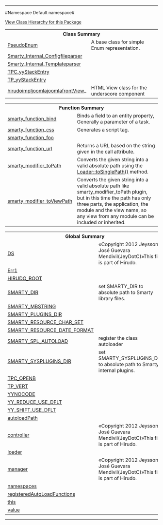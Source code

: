 

- - -

#Namespace Default namespace#

<div><a href='https://github.com/JeyDotC/Hirudo-docs/tree/master/default namespace/package-tree.md'>View Class Hierarchy for this Package</a></div>

<table class="title">
<tr><th colspan="2" class="title">Class Summary</th></tr>
<tr><td class="name"><a href="https://github.com/JeyDotC/Hirudo-docs/blob/master/Default namespace/PseudoEnum.md">PseudoEnum</a></td><td class="description">A base class for simple Enum representation. </td></tr>
<tr><td class="name"><a href="https://github.com/JeyDotC/Hirudo-docs/blob/master/Default namespace/Smarty_Internal_Configfileparser.md">Smarty_Internal_Configfileparser</a></td><td class="description"></td></tr>
<tr><td class="name"><a href="https://github.com/JeyDotC/Hirudo-docs/blob/master/Default namespace/Smarty_Internal_Templateparser.md">Smarty_Internal_Templateparser</a></td><td class="description"></td></tr>
<tr><td class="name"><a href="https://github.com/JeyDotC/Hirudo-docs/blob/master/Default namespace/TPC_yyStackEntry.md">TPC_yyStackEntry</a></td><td class="description"></td></tr>
<tr><td class="name"><a href="https://github.com/JeyDotC/Hirudo-docs/blob/master/Default namespace/TP_yyStackEntry.md">TP_yyStackEntry</a></td><td class="description"></td></tr>
<tr><td class="name"><a href="https://github.com/JeyDotC/Hirudo-docs/blob/master/Default namespace/hirudoimpljoomlajoomlafrontView_.md">hirudoimpljoomlajoomlafrontView_</a></td><td class="description">HTML View class for the underscore component</td></tr>
</table>

<table class="title">
<tr><th colspan="2" class="title">Function Summary</th></tr>
<tr><td class="name"><a href="package-functions.md#smarty_function_bind">smarty_function_bind</a></td><td class="description">Binds a field to an entity property, Generally a parameter
of a task. </td></tr>
<tr><td class="name"><a href="package-functions.md#smarty_function_css">smarty_function_css</a></td><td class="description">Generates a script tag. </td></tr>
<tr><td class="name"><a href="package-functions.md#smarty_function_foo">smarty_function_foo</a></td><td class="description"></td></tr>
<tr><td class="name"><a href="package-functions.md#smarty_function_url">smarty_function_url</a></td><td class="description">Returns a URL based on the string given in the call attribute.
</td></tr>
<tr><td class="name"><a href="package-functions.md#smarty_modifier_toPath">smarty_modifier_toPath</a></td><td class="description">Converts the given string into a valid absolute path using the
<a href="../hirudo/lang/loader.html#toSinglePath()">Loader::toSinglePath()</a> method.</td></tr>
<tr><td class="name"><a href="package-functions.md#smarty_modifier_toViewPath">smarty_modifier_toViewPath</a></td><td class="description">Converts the given string into a valid absolute path like smarty_modifier_toPath
plugin, but in this time the path has only three parts, the application, the
module and the view name, so any view from any module can be included or inherited.</td></tr>
</table>

<table class="title">
<tr><th colspan="2" class="title">Global Summary</th></tr>
<tr><td class="name"><a href="package-globals.md#DS">DS</a></td><td class="description">«Copyright 2012 Jeysson José Guevara Mendivil(JeyDotC)»This file is part of Hirudo.
</td></tr>
<tr><td class="name"><a href="package-globals.md#Err1">Err1</a></td><td class="description"></td></tr>
<tr><td class="name"><a href="package-globals.md#HIRUDO_ROOT">HIRUDO_ROOT</a></td><td class="description"></td></tr>
<tr><td class="name"><a href="package-globals.md#SMARTY_DIR">SMARTY_DIR</a></td><td class="description">set SMARTY_DIR to absolute path to Smarty library files.
</td></tr>
<tr><td class="name"><a href="package-globals.md#SMARTY_MBSTRING">SMARTY_MBSTRING</a></td><td class="description"></td></tr>
<tr><td class="name"><a href="package-globals.md#SMARTY_PLUGINS_DIR">SMARTY_PLUGINS_DIR</a></td><td class="description"></td></tr>
<tr><td class="name"><a href="package-globals.md#SMARTY_RESOURCE_CHAR_SET">SMARTY_RESOURCE_CHAR_SET</a></td><td class="description"></td></tr>
<tr><td class="name"><a href="package-globals.md#SMARTY_RESOURCE_DATE_FORMAT">SMARTY_RESOURCE_DATE_FORMAT</a></td><td class="description"></td></tr>
<tr><td class="name"><a href="package-globals.md#SMARTY_SPL_AUTOLOAD">SMARTY_SPL_AUTOLOAD</a></td><td class="description">register the class autoloader</td></tr>
<tr><td class="name"><a href="package-globals.md#SMARTY_SYSPLUGINS_DIR">SMARTY_SYSPLUGINS_DIR</a></td><td class="description">set SMARTY_SYSPLUGINS_DIR to absolute path to Smarty internal plugins.
</td></tr>
<tr><td class="name"><a href="package-globals.md#TPC_OPENB">TPC_OPENB</a></td><td class="description"></td></tr>
<tr><td class="name"><a href="package-globals.md#TP_VERT">TP_VERT</a></td><td class="description"></td></tr>
<tr><td class="name"><a href="package-globals.md#YYNOCODE">YYNOCODE</a></td><td class="description"></td></tr>
<tr><td class="name"><a href="package-globals.md#YY_REDUCE_USE_DFLT">YY_REDUCE_USE_DFLT</a></td><td class="description"></td></tr>
<tr><td class="name"><a href="package-globals.md#YY_SHIFT_USE_DFLT">YY_SHIFT_USE_DFLT</a></td><td class="description"></td></tr>
<tr><td class="name"><a href="package-globals.md#autoloadPath">autoloadPath</a></td><td class="description"></td></tr>
<tr><td class="name"><a href="package-globals.md#controller">controller</a></td><td class="description">«Copyright 2012 Jeysson José Guevara Mendivil(JeyDotC)»This file is part of Hirudo.
</td></tr>
<tr><td class="name"><a href="package-globals.md#loader">loader</a></td><td class="description"></td></tr>
<tr><td class="name"><a href="package-globals.md#manager">manager</a></td><td class="description">«Copyright 2012 Jeysson José Guevara Mendivil(JeyDotC)»This file is part of Hirudo.
</td></tr>
<tr><td class="name"><a href="package-globals.md#namespaces">namespaces</a></td><td class="description"></td></tr>
<tr><td class="name"><a href="package-globals.md#registeredAutoLoadFunctions">registeredAutoLoadFunctions</a></td><td class="description"></td></tr>
<tr><td class="name"><a href="package-globals.md#this">this</a></td><td class="description"></td></tr>
<tr><td class="name"><a href="package-globals.md#value">value</a></td><td class="description"></td></tr>
</table>

- - -


